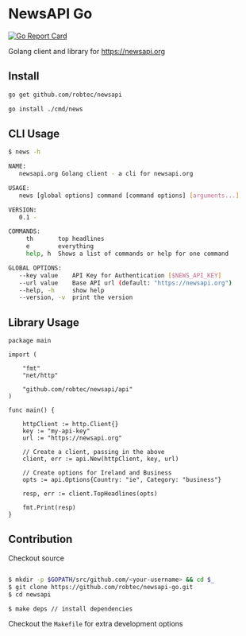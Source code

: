 # NewsAPI Go

[![Go Report Card](https://goreportcard.com/badge/github.com/robtec/newsapi-go)](https://goreportcard.com/report/github.com/robtec/newsapi-go)

Golang client and library for https://newsapi.org

## Install

```bash
go get github.com/robtec/newsapi

go install ./cmd/news
```

## CLI Usage

```bash
$ news -h

NAME:
   newsapi.org Golang client - a cli for newsapi.org

USAGE:
   news [global options] command [command options] [arguments...]

VERSION:
   0.1 - 

COMMANDS:
     th       top headlines
     e        everything
     help, h  Shows a list of commands or help for one command

GLOBAL OPTIONS:
   --key value    API Key for Authentication [$NEWS_API_KEY]
   --url value    Base API url (default: "https://newsapi.org")
   --help, -h     show help
   --version, -v  print the version
```


## Library Usage

```golang
package main

import (

	"fmt"
	"net/http"

	"github.com/robtec/newsapi/api"
)

func main() {

    httpClient := http.Client{}
    key := "my-api-key"
    url := "https://newsapi.org"

    // Create a client, passing in the above
    client, err := api.New(httpClient, key, url)

    // Create options for Ireland and Business
    opts := api.Options{Country: "ie", Category: "business"}

    resp, err := client.TopHeadlines(opts)

    fmt.Print(resp)
}
```

## Contribution

Checkout source

```bash

$ mkdir -p $GOPATH/src/github.com/<your-username> && cd $_
$ git clone https://github.com/robtec/newsapi-go.git
$ cd newsapi

$ make deps // install dependencies
```

Checkout the `Makefile` for extra development options